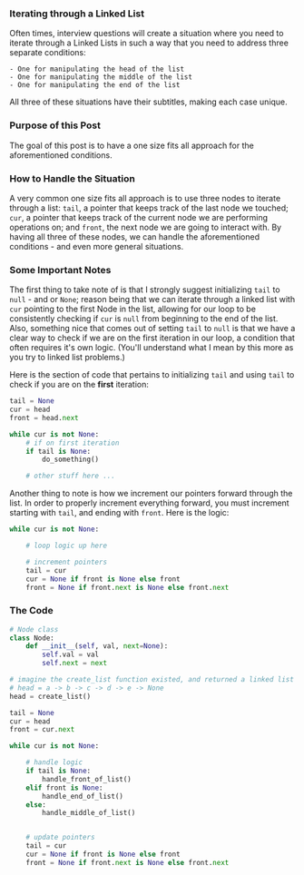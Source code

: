 
### Iterating through a Linked List
Often times, interview questions will create a situation where you need to iterate through a Linked Lists in such a way that you need to address three separate conditions:

    - One for manipulating the head of the list
    - One for manipulating the middle of the list
    - One for manipulating the end of the list

All three of these situations have their subtitles, making each case unique.

### Purpose of this Post
The goal of this post is to have a one size fits all approach for the aforementioned conditions.


### How to Handle the Situation
A very common one size fits all approach is to use three nodes to iterate through a list: `tail`, a pointer that keeps track of the last node we touched;
`cur`, a pointer that keeps track of the current node we are performing operations on; and `front`, the next node we are going to interact with. By having
all three of these nodes, we can handle the aforementioned conditions - and even more general situations.


### Some Important Notes
The first thing to take note of is that I strongly suggest initializing `tail` to `null` - and or `None`; reason being that we can
iterate through a linked list with `cur` pointing to the first Node in the list, allowing for our loop to be consistently checking if
`cur` is `null` from beginning to the end of the list. Also, something nice that comes out of setting `tail` to `null` is
that we have a clear way to check if we are on the first iteration in our loop, a condition that often requires it's own logic. (You'll
understand what I mean by this more as you try to linked list problems.)

Here is the section of code that pertains to initializing `tail` and using `tail` to check if you are on the <b>first</b> iteration:
```python
tail = None
cur = head
front = head.next

while cur is not None:
    # if on first iteration
    if tail is None:
        do_something()

    # other stuff here ...
```

Another thing to note is how we increment our pointers forward through the list. In order to properly increment everything forward,
you must increment starting with `tail`, and ending with `front`. Here is the logic:
```python
while cur is not None:

    # loop logic up here

    # increment pointers
    tail = cur
    cur = None if front is None else front
    front = None if front.next is None else front.next
```

### The Code

```python
# Node class
class Node:
    def __init__(self, val, next=None):
        self.val = val
        self.next = next

# imagine the create_list function existed, and returned a linked list
# head = a -> b -> c -> d -> e -> None
head = create_list()

tail = None
cur = head
front = cur.next

while cur is not None:

    # handle logic
    if tail is None:
        handle_front_of_list()
    elif front is None:
        handle_end_of_list()
    else:
        handle_middle_of_list()


    # update pointers
    tail = cur
    cur = None if front is None else front
    front = None if front.next is None else front.next
```
